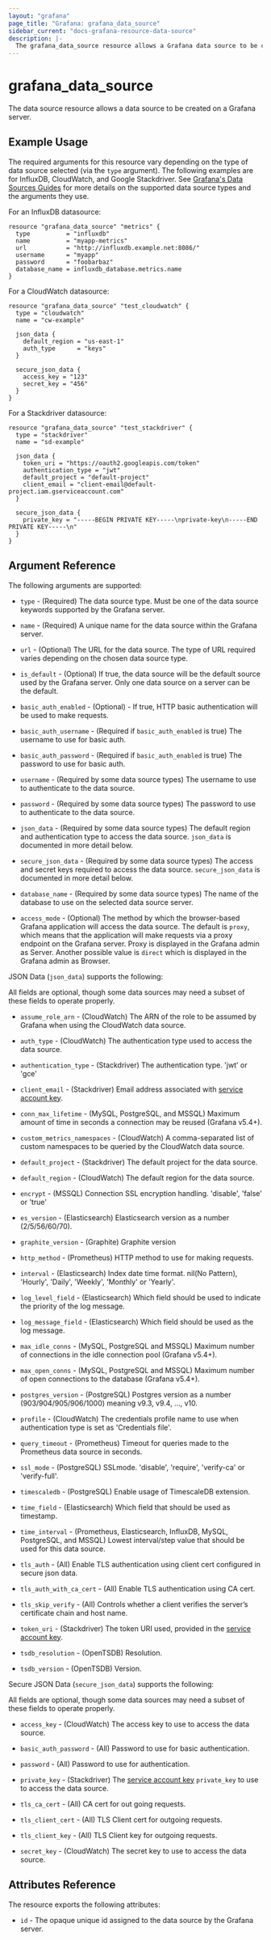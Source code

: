 ```yaml
---
layout: "grafana"
page_title: "Grafana: grafana_data_source"
sidebar_current: "docs-grafana-resource-data-source"
description: |-
  The grafana_data_source resource allows a Grafana data source to be created.
---
```


# grafana\_data\_source

The data source resource allows a data source to be created on a Grafana server.

## Example Usage

The required arguments for this resource vary depending on the type of data
source selected (via the `type` argument). The following examples are for
InfluxDB, CloudWatch, and Google Stackdriver. See [Grafana's Data Sources Guides][datasources] for more details on
the supported data source types and the arguments they use.

[datasources]: https://grafana.com/docs/grafana/latest/datasources/#data-sources

For an InfluxDB datasource:

```hcl
resource "grafana_data_source" "metrics" {
  type          = "influxdb"
  name          = "myapp-metrics"
  url           = "http://influxdb.example.net:8086/"
  username      = "myapp"
  password      = "foobarbaz"
  database_name = influxdb_database.metrics.name
}
```

For a CloudWatch datasource:

```hcl
resource "grafana_data_source" "test_cloudwatch" {
  type = "cloudwatch"
  name = "cw-example"

  json_data {
    default_region = "us-east-1"
    auth_type      = "keys"
  }

  secure_json_data {
    access_key = "123"
    secret_key = "456"
  }
}
```

For a Stackdriver datasource:

```hcl
resource "grafana_data_source" "test_stackdriver" {
  type = "stackdriver"
  name = "sd-example"

  json_data {
    token_uri = "https://oauth2.googleapis.com/token"
    authentication_type = "jwt"
    default_project = "default-project"
    client_email = "client-email@default-project.iam.gserviceaccount.com"
  }

  secure_json_data {
    private_key = "-----BEGIN PRIVATE KEY-----\nprivate-key\n-----END PRIVATE KEY-----\n"
  }
}
```

## Argument Reference

The following arguments are supported:

* `type` - (Required) The data source type. Must be one of the data source
  keywords supported by the Grafana server.

* `name` - (Required) A unique name for the data source within the Grafana
  server.

* `url` - (Optional) The URL for the data source. The type of URL required
  varies depending on the chosen data source type.

* `is_default` - (Optional) If true, the data source will be the default
  source used by the Grafana server. Only one data source on a server can be
  the default.

* `basic_auth_enabled` - (Optional) - If true, HTTP basic authentication will
  be used to make requests.

* `basic_auth_username` - (Required if `basic_auth_enabled` is true) The
  username to use for basic auth.

* `basic_auth_password` - (Required if `basic_auth_enabled` is true) The
  password to use for basic auth.

* `username` - (Required by some data source types) The username to use to
  authenticate to the data source.

* `password` - (Required by some data source types) The password to use to
  authenticate to the data source.

* `json_data` - (Required by some data source types) The default region
  and authentication type to access the data source. `json_data` is documented
  in more detail below.

* `secure_json_data` - (Required by some data source types) The access and
  secret keys required to access the data source. `secure_json_data` is
  documented in more detail below.

* `database_name` - (Required by some data source types) The name of the
  database to use on the selected data source server.

* `access_mode` - (Optional) The method by which the browser-based Grafana
  application will access the data source. The default is `proxy`, which means
  that the application will make requests via a proxy endpoint on the Grafana
  server. Proxy is displayed in the Grafana admin as Server. Another possible value is 
  `direct` which is displayed in the Grafana admin as Browser.

JSON Data (`json_data`) supports the following:

All fields are optional, though some data sources may need a subset of these
fields to operate properly.

* `assume_role_arn` - (CloudWatch) The ARN of the role to be assumed by Grafana
  when using the CloudWatch data source.

* `auth_type` - (CloudWatch) The authentication type used to access the
  data source.

* `authentication_type` - (Stackdriver) The authentication type. 'jwt' or 'gce'

* `client_email` - (Stackdriver) Email address associated with [service account key](https://cloud.google.com/iam/docs/creating-managing-service-account-keys).

* `conn_max_lifetime` - (MySQL, PostgreSQL, and MSSQL) Maximum amount of time in
  seconds a connection may be reused (Grafana v5.4+).

* `custom_metrics_namespaces` - (CloudWatch)
  A comma-separated list of custom namespaces to be queried by the CloudWatch
  data source.

* `default_project` - (Stackdriver) The default project for the data source.

* `default_region` - (CloudWatch) The default region for the data source.

* `encrypt` - (MSSQL) Connection SSL encryption handling. 'disable', 'false' or
  'true'

* `es_version` - (Elasticsearch) Elasticsearch version as a number (2/5/56/60/70).

* `graphite_version` - (Graphite) Graphite version

* `http_method` - (Prometheus) HTTP method to use for making requests.

* `interval` - (Elasticsearch) Index date time format. nil(No Pattern), 'Hourly',
  'Daily', 'Weekly', 'Monthly' or 'Yearly'.

* `log_level_field` - (Elasticsearch) Which field should be used to indicate the
  priority of the log message.

* `log_message_field` - (Elasticsearch) Which field should be used as the log
  message.

* `max_idle_conns` - (MySQL, PostgreSQL and MSSQL) Maximum number of connections
  in the idle connection pool (Grafana v5.4+).

* `max_open_conns` - (MySQL, PostgreSQL and MSSQL) Maximum number of open
  connections to the database (Grafana v5.4+).

* `postgres_version` - (PostgreSQL) Postgres version as a number
  (903/904/905/906/1000) meaning v9.3, v9.4, …, v10.

* `profile` - (CloudWatch) The credentials profile name to use when authentication
  type is set as 'Credentials file'.

* `query_timeout` - (Prometheus) Timeout for queries made to the Prometheus
  data source in seconds.

* `ssl_mode` - (PostgreSQL) SSLmode. 'disable', 'require', 'verify-ca' or
  'verify-full'.

* `timescaledb` - (PostgreSQL) Enable usage of TimescaleDB extension.

* `time_field` - (Elasticsearch) Which field that should be used as timestamp.

* `time_interval` - (Prometheus, Elasticsearch, InfluxDB, MySQL, PostgreSQL, and
  MSSQL) Lowest interval/step value that should be used for this data source.

* `tls_auth` - (All) Enable TLS authentication using client cert configured in
  secure json data.

* `tls_auth_with_ca_cert` - (All) Enable TLS authentication using CA cert.

* `tls_skip_verify` - (All) Controls whether a client verifies the server’s
  certificate chain and host name.

* `token_uri` - (Stackdriver) The token URI used, provided in the [service account key](https://cloud.google.com/iam/docs/creating-managing-service-account-keys).

* `tsdb_resolution` - (OpenTSDB) Resolution.

* `tsdb_version` - (OpenTSDB) Version.

Secure JSON Data (`secure_json_data`) supports the following:

All fields are optional, though some data sources may need a subset of these
fields to operate properly.

* `access_key` - (CloudWatch) The access key to use to access the data source.

* `basic_auth_password` - (All) Password to use for basic authentication.

* `password` - (All) Password to use for authentication.

* `private_key` - (Stackdriver) The [service account key](https://cloud.google.com/iam/docs/creating-managing-service-account-keys) `private_key` to use to access the data source.

* `tls_ca_cert` - (All) CA cert for out going requests.

* `tls_client_cert` - (All) TLS Client cert for outgoing requests.

* `tls_client_key` - (All) TLS Client key for outgoing requests.

* `secret_key` - (CloudWatch) The secret key to use to access the data source.

## Attributes Reference

The resource exports the following attributes:

* `id` - The opaque unique id assigned to the data source by the Grafana
  server.
